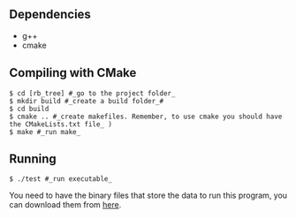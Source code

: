## Dependencies

- g++
- cmake

## Compiling with CMake

```shell
$ cd [rb_tree] #_go to the project folder_
$ mkdir build #_create a build folder_#
$ cd build
$ cmake .. #_create makefiles. Remember, to use cmake you should have the CMakeLists.txt file_ )
$ make #_run make_
```

## Running

```shell
$ ./test #_run executable_
```

You need to have the binary files that store the data to run this program, you can download them from [here](https://www.dropbox.com/scl/fi/b0sxq9qa8kbzc3iinv8pd/data_trees.zip?rlkey=5948n36kqgrsr6d2hsgudyf3h&st=cd1pivz5&dl=0).
